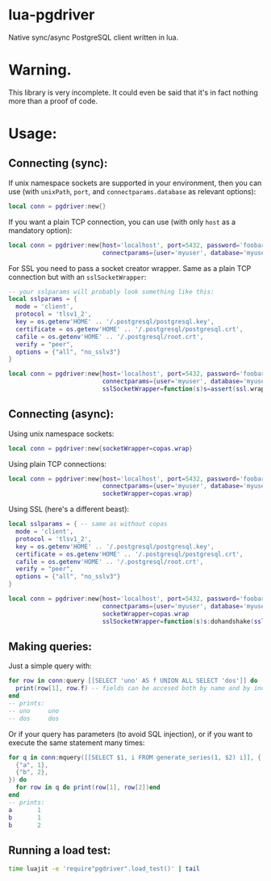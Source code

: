 # lua-pgdriver
Native sync/async PostgreSQL client written in lua.

# Warning.
This library is very incomplete.  It could even be said that it's in fact nothing more than a proof of code.

# Usage:
## Connecting (sync):

If unix namespace sockets are supported in your environment, then you can use (with `unixPath`, `port`, and `connectparams.database` as relevant options):
```lua
local conn = pgdriver:new{}
```

If you want a plain TCP connection, you can use (with only `host` as a mandatory option):
```lua
local conn = pgdriver:new{host='localhost', port=5432, password='foobar',
                          connectparams={user='myuser', database='myuser'}}
```

For SSL you need to pass a socket creator wrapper.  Same as a plain TCP connection but with an `sslSocketWrapper`:
```lua
-- your sslparams will probably look something like this:
local sslparams = {
  mode = 'client',
  protocol = 'tlsv1_2',
  key = os.getenv'HOME' .. '/.postgresql/postgresql.key',
  certificate = os.getenv'HOME' .. '/.postgresql/postgresql.crt',
  cafile = os.getenv'HOME' .. '/.postgresql/root.crt',
  verify = "peer",
  options = {"all", "no_sslv3"}
}

local conn = pgdriver:new{host='localhost', port=5432, password='foobar',
                          connectparams={user='myuser', database='myuser'},
                          sslSocketWrapper=function(s)s=assert(ssl.wrap(s,sslparams));s:dohandshake()return s end}
```
## Connecting (async):

Using unix namespace sockets:
```lua
local conn = pgdriver:new{socketWrapper=copas.wrap}
```

Using plain TCP connections:
```lua
local conn = pgdriver:new{host='localhost', port=5432, password='foobar',
                          connectparams={user='myuser', database='myuser'},
                          socketWrapper=copas.wrap}
```
Using SSL (here's a different beast):
```lua
local sslparams = { -- same as without copas
  mode = 'client',
  protocol = 'tlsv1_2',
  key = os.getenv'HOME' .. '/.postgresql/postgresql.key',
  certificate = os.getenv'HOME' .. '/.postgresql/postgresql.crt',
  cafile = os.getenv'HOME' .. '/.postgresql/root.crt',
  verify = "peer",
  options = {"all", "no_sslv3"}
}

local conn = pgdriver:new{host='localhost', port=5432, password='foobar',
                          connectparams={user='myuser', database='myuser'},
                          socketWrapper=copas.wrap
                          sslSocketWrapper=function(s)s:dohandshake(sslparams)return s end}
```

## Making queries:

Just a simple query with:
```lua
for row in conn:query [[SELECT 'uno' AS f UNION ALL SELECT 'dos']] do
  print(row[1], row.f) -- fields can be accesed both by name and by index
end
-- prints:
-- uno     uno
-- dos     dos
```

Or if your query has parameters (to avoid SQL injection), or if you want to execute the same statement many times:
```lua
for q in conn:mquery([[SELECT $1, i FROM generate_series(1, $2) i]], {
  {"a", 1},
  {"b", 2},
}) do
  for row in q do print(row[1], row[2])end
end
-- prints:
a       1
b       1
b       2
```

## Running a load test:
```bash
time luajit -e 'require"pgdriver".load_test()' | tail
```
